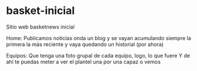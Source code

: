 # basket-inicial
Sitio web basketnews inicial




Home:
Publicamos noticias onda un blog y se vayan acumulando siempre la primera la más reciente y vaya quedando un historial (por ahora)

Equipos:
Que tenga una foto grupal de cada equipo, logo, lo que fuere
Y de ahí te puedas meter a ver el plantel una por una capaz o vemos
